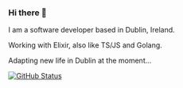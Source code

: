 ### Hi there 👋

I am a software developer based in Dublin, Ireland.

Working with Elixir, also like TS/JS and Golang.

Adapting new life in Dublin at the moment...

<!--
**tannineo/tannineo** is a ✨ _special_ ✨ repository because its `README.md` (this file) appears on your GitHub profile.

Here are some ideas to get you started:

- 🔭 I’m currently working on ...
- 🌱 I’m currently learning ...
- 👯 I’m looking to collaborate on ...
- 🤔 I’m looking for help with ...
- 💬 Ask me about ...
- 📫 How to reach me: ...
- 😄 Pronouns: ...
- ⚡ Fun fact: ...
-->

[![GitHub Status](https://github-readme-stats.vercel.app/api?username=tannineo&&show_icons=true&theme=tokyonight)](https://tannineo.github.io/)
